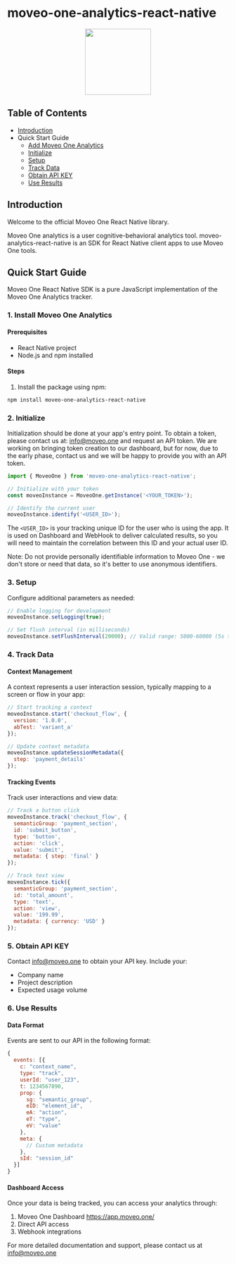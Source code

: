# moveo-one-analytics-react-native

<div align="center" style="text-align: center">
  <img src="https://github.com/divstechnologydev/moveo-analytics-react-native/assets/6665139/3755d4fc-d4bc-47dd-a543-9c131a38772c" height="150"/>
</div>

## Table of Contents
- [Introduction](#introduction)
- Quick Start Guide
  - [Add Moveo One Analytics](#1-install-moveo-one-analytics)
  - [Initialize](#2-initialize)
  - [Setup](#3-setup)
  - [Track Data](#4-track-data)
  - [Obtain API KEY](#5-obtain-api-key)
  - [Use Results](#6-use-results)

## Introduction

Welcome to the official Moveo One React Native library.

Moveo One analytics is a user cognitive-behavioral analytics tool. moveo-analytics-react-native is an SDK for React Native client apps to use Moveo One tools.

## Quick Start Guide

Moveo One React Native SDK is a pure JavaScript implementation of the Moveo One Analytics tracker.

### 1. Install Moveo One Analytics

#### Prerequisites
- React Native project
- Node.js and npm installed

#### Steps
1. Install the package using npm:
```bash
npm install moveo-one-analytics-react-native
```

### 2. Initialize

Initialization should be done at your app's entry point. To obtain a token, please contact us at: info@moveo.one and request an API token. We are working on bringing token creation to our dashboard, but for now, due to the early phase, contact us and we will be happy to provide you with an API token.

```javascript
import { MoveoOne } from 'moveo-one-analytics-react-native';

// Initialize with your token
const moveoInstance = MoveoOne.getInstance('<YOUR_TOKEN>');

// Identify the current user
moveoInstance.identify('<USER_ID>');
```

The `<USER_ID>` is your tracking unique ID for the user who is using the app. It is used on Dashboard and WebHook to deliver calculated results, so you will need to maintain the correlation between this ID and your actual user ID.

Note: Do not provide personally identifiable information to Moveo One - we don't store or need that data, so it's better to use anonymous identifiers.

### 3. Setup

Configure additional parameters as needed:

```javascript
// Enable logging for development
moveoInstance.setLogging(true);

// Set flush interval (in milliseconds)
moveoInstance.setFlushInterval(20000); // Valid range: 5000-60000 (5s to 1min)
```

### 4. Track Data

#### Context Management

A context represents a user interaction session, typically mapping to a screen or flow in your app:

```javascript
// Start tracking a context
moveoInstance.start('checkout_flow', {
  version: '1.0.0',
  abTest: 'variant_a'
});

// Update context metadata
moveoInstance.updateSessionMetadata({
  step: 'payment_details'
});
```

#### Tracking Events

Track user interactions and view data:

```javascript
// Track a button click
moveoInstance.track('checkout_flow', {
  semanticGroup: 'payment_section',
  id: 'submit_button',
  type: 'button',
  action: 'click',
  value: 'submit',
  metadata: { step: 'final' }
});

// Track text view
moveoInstance.tick({
  semanticGroup: 'payment_section',
  id: 'total_amount',
  type: 'text',
  action: 'view',
  value: '199.99',
  metadata: { currency: 'USD' }
});
```


### 5. Obtain API KEY

Contact info@moveo.one to obtain your API key. Include your:
- Company name
- Project description
- Expected usage volume

### 6. Use Results

#### Data Format

Events are sent to our API in the following format:

```javascript
{
  events: [{
    c: "context_name",
    type: "track",
    userId: "user_123",
    t: 1234567890,
    prop: {
      sg: "semantic_group",
      eID: "element_id",
      eA: "action",
      eT: "type",
      eV: "value"
    },
    meta: {
      // Custom metadata
    },
    sId: "session_id"
  }]
}
```

#### Dashboard Access

Once your data is being tracked, you can access your analytics through:
1. Moveo One Dashboard https://app.moveo.one/
2. Direct API access
3. Webhook integrations

For more detailed documentation and support, please contact us at info@moveo.one
